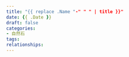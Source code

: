 ```yaml
---
title: "{{ replace .Name "-" " " | title }}"
date: {{ .Date }}
draft: false
categories:
- 自然石
tags:
relationships:
---
```


